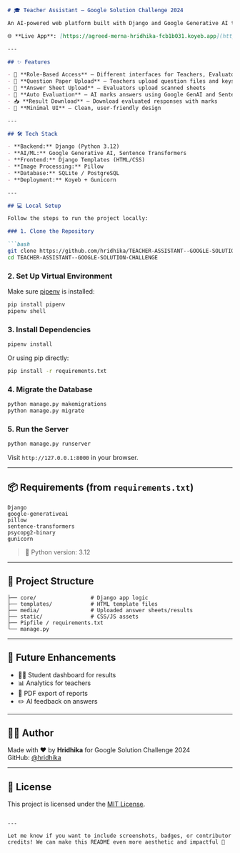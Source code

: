 

```markdown
# 🎓 Teacher Assistant – Google Solution Challenge 2024

An AI-powered web platform built with Django and Google Generative AI to streamline exam evaluation — from uploading question papers to evaluating answer sheets and generating results. Developed as part of the **Google Solution Challenge 2024**.

🌐 **Live App**: [https://agreed-merna-hridhika-fcb1b031.koyeb.app](https://agreed-merna-hridhika-fcb1b031.koyeb.app)

---

## ✨ Features

- 🔐 **Role-Based Access** – Different interfaces for Teachers, Evaluators, and Students
- 📄 **Question Paper Upload** – Teachers upload question files and keys
- 📸 **Answer Sheet Upload** – Evaluators upload scanned sheets
- 🤖 **Auto Evaluation** – AI marks answers using Google GenAI and Sentence Transformers
- 📥 **Result Download** – Download evaluated responses with marks
- 🧠 **Minimal UI** – Clean, user-friendly design

---

## 🛠️ Tech Stack

- **Backend:** Django (Python 3.12)
- **AI/ML:** Google Generative AI, Sentence Transformers
- **Frontend:** Django Templates (HTML/CSS)
- **Image Processing:** Pillow
- **Database:** SQLite / PostgreSQL
- **Deployment:** Koyeb + Gunicorn

---

## 💻 Local Setup

Follow the steps to run the project locally:

### 1. Clone the Repository

```bash
git clone https://github.com/hridhika/TEACHER-ASSISTANT--GOOGLE-SOLUTION-CHALLENGE.git
cd TEACHER-ASSISTANT--GOOGLE-SOLUTION-CHALLENGE
```

### 2. Set Up Virtual Environment

Make sure [pipenv](https://pipenv.pypa.io/en/latest/) is installed:

```bash
pip install pipenv
pipenv shell
```

### 3. Install Dependencies

```bash
pipenv install
```

Or using pip directly:

```bash
pip install -r requirements.txt
```

### 4. Migrate the Database

```bash
python manage.py makemigrations
python manage.py migrate
```

### 5. Run the Server

```bash
python manage.py runserver
```

Visit `http://127.0.0.1:8000` in your browser.

---

## 📦 Requirements (from `requirements.txt`)

```
Django
google-generativeai
pillow
sentence-transformers
psycopg2-binary
gunicorn
```

> 🔧 Python version: 3.12

---

## 📁 Project Structure

```
├── core/                 # Django app logic
├── templates/            # HTML template files
├── media/                # Uploaded answer sheets/results
├── static/               # CSS/JS assets
├── Pipfile / requirements.txt
└── manage.py
```

---

## 🚀 Future Enhancements

- 🧑‍🎓 Student dashboard for results
- 📊 Analytics for teachers
- 📎 PDF export of reports
- ✏️ AI feedback on answers

---

## 🧑‍💻 Author

Made with ❤️ by **Hridhika** for Google Solution Challenge 2024  
GitHub: [@hridhika](https://github.com/hridhika)

---

## 📝 License

This project is licensed under the [MIT License](LICENSE).
```

---

Let me know if you want to include screenshots, badges, or contributor credits! We can make this README even more aesthetic and impactful 🌟
